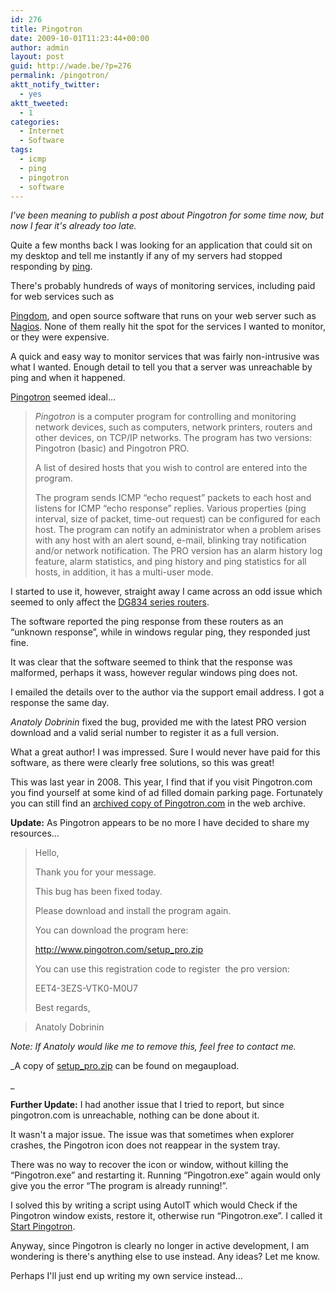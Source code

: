 ```yaml
---
id: 276
title: Pingotron
date: 2009-10-01T11:23:44+00:00
author: admin
layout: post
guid: http://wade.be/?p=276
permalink: /pingotron/
aktt_notify_twitter:
  - yes
aktt_tweeted:
  - 1
categories:
  - Internet
  - Software
tags:
  - icmp
  - ping
  - pingotron
  - software
---
```

<p class="lead">
  <em>I've been meaning to publish a post about Pingotron for some time now, but now I fear it's already too late.</em>
</p>

Quite a few months back I was looking for an application that could sit on my desktop and tell me instantly if any of my servers had stopped responding by [ping](http://en.wikipedia.org/wiki/Ping).

<!--more-->There's probably hundreds of ways of monitoring services, including paid for web services such as 

[Pingdom](http://www.pingdom.com/), and open source software that runs on your web server such as [Nagios](http://www.nagios.org/). None of them really hit the spot for the services I wanted to monitor, or they were expensive.

A quick and easy way to monitor services that was fairly non-intrusive was what I wanted. Enough detail to tell you that a server was unreachable by ping and when it happened.

[Pingotron](http://express-press-release.net/46/PR%20-%20Quick%20Troubleshooting%20or%20How%20to%20Be%20Always%20On%20the%20Watch.php) seemed ideal&#8230;

> _Pingotron_ is a computer program for controlling and monitoring network devices, such as computers, network printers, routers and other devices, on TCP/IP networks. The program has two versions: Pingotron (basic) and Pingotron PRO.
> 
> A list of desired hosts that you wish to control are entered into the program.
> 
> The program sends ICMP “echo request” packets to each host and listens for ICMP “echo response” replies. Various properties (ping interval, size of packet, time-out request) can be configured for each host. The program can notify an administrator when a problem arises with any host with an alert sound, e-mail, blinking tray notification and/or network notification. The PRO version has an alarm history log feature, alarm statistics, and ping history and ping statistics for all hosts, in addition, it has a multi-user mode.

I started to use it, however, straight away I came across an odd issue which seemed to only affect the [DG834 series routers](http://en.wikipedia.org/wiki/Netgear_DG834G).

The software reported the ping response from these routers as an &#8220;unknown response&#8221;, while in windows regular ping, they responded just fine.

It was clear that the software seemed to think that the response was malformed, perhaps it wass, however regular windows ping does not.

I emailed the details over to the author via the support email address. I got a response the same day.

_Anatoly Dobrinin_ fixed the bug, provided me with the latest PRO version download and a valid serial number to register it as a full version.

What a great author! I was impressed. Sure I would never have paid for this software, as there were clearly free solutions, so this was great!

This was last year in 2008. This year, I find that if you visit Pingotron.com you find yourself at some kind of ad filled domain parking page. Fortunately you can still find an [archived copy of Pingotron.com](http://web.archive.org/web/20080720072228/http://www.pingotron.com/) in the web archive.

**Update:** As Pingotron appears to be no more I have decided to share my resources&#8230;

> Hello,
> 
> Thank you for your message.
> 
> This bug has been fixed today.
> 
> Please download and install the program again.
> 
> You can download the program here:
> 
> <http://www.pingotron.com/setup_pro.zip>
> 
> You can use this registration code to register  the pro version:
> 
> EET4-3EZS-VTK0-M0U7
> 
> Best regards,
  
> Anatoly Dobrinin

_Note: If Anatoly would like me to remove this, feel free to contact me._

_A copy of [setup_pro.zip](http://www.megaupload.com/?d=FMZ5OM5I) can be found on megaupload.
  
_ 

**Further Update:** I had another issue that I tried to report, but since pingotron.com is unreachable, nothing can be done about it.

It wasn't a major issue. The issue was that sometimes when explorer crashes, the Pingotron icon does not reappear in the system tray.

There was no way to recover the icon or window, without killing the &#8220;Pingotron.exe&#8221; and restarting it. Running &#8220;Pingotron.exe&#8221; again would only give you the error &#8220;The program is already running!&#8221;.

I solved this by writing a script using AutoIT which would Check if the Pingotron window exists, restore it, otherwise run &#8220;Pingotron.exe&#8221;. I called it [Start Pingotron](http://hm2k.googlecode.com/svn/trunk/code/autoit/Start_Pingotron.au3).

Anyway, since Pingotron is clearly no longer in active development, I am wondering is there's anything else to use instead. Any ideas? Let me know.

Perhaps I'll just end up writing my own service instead&#8230;

<div id="_mcePaste" style="overflow: hidden; position: absolute; left: -10000px; top: 884px; width: 1px; height: 1px;">
  I noticed that sometimes when explorer crashes, the pingotron icon does not reappear in the system tray.
</div>
